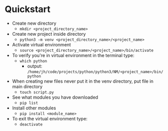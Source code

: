 # Quickstart

* Create new directory
  * `mkdir <project_directory_name>`
* Create new project inside directory
  * `python3 -m venv <project_directory_name>/<project_name>`
* Activate virtual environment
  * `source <project_directory_name>/<project_name>/bin/activate`
* To verify you're in virtual environment in the terminal type:
  * `which python`
    * output: `/home/jh/code/projects/python/python3/NM/<project_name>/bin/python`
* When creating new files never put it in the venv directory, put file in main directory
  * `touch script.py`
* See what modules you have downloaded
  * `pip list`
* Install other modules
  * `pip install <module_name>`
* To exit the virtual environment type:
  * `deactivate`

